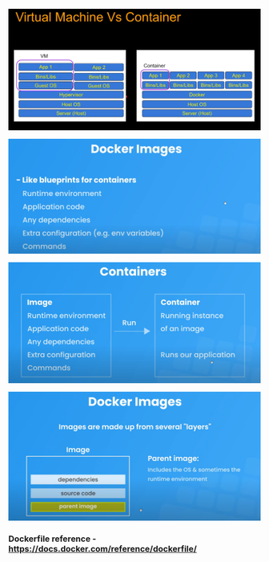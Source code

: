 
![VMvsContainers](screenshots/VM-vs-Container.png)

![Images](screenshots/Images.png)

![Containers](screenshots/Containers.png)

![Layers](screenshots/Layers.png)

### Dockerfile reference - https://docs.docker.com/reference/dockerfile/